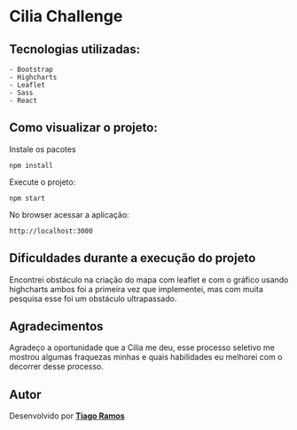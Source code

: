 <h1> Cilia Challenge </h1>

## Tecnologias utilizadas:

```
- Bootstrap
- Highcharts
- Leaflet
- Sass
- React
```

## Como visualizar o projeto:

Instale os pacotes

```
npm install
```

Execute o projeto:

```
npm start
```

No browser acessar a aplicação:

```
http://localhost:3000
```

## Dificuldades durante a execução do projeto

Encontrei obstáculo na criação do mapa com leaflet e com o gráfico usando highcharts ambos foi a primeira vez que implementei, mas com muita pesquisa esse foi um obstáculo ultrapassado.

## Agradecimentos

Agradeço a oportunidade que a Cilia me deu, esse processo seletivo me mostrou algumas fraquezas minhas e quais habilidades eu melhorei com o decorrer desse processo.

## Autor

Desenvolvido por [**Tiago Ramos**](https://www.linkedin.com/in/tiago-ramos-7780831a3/)
